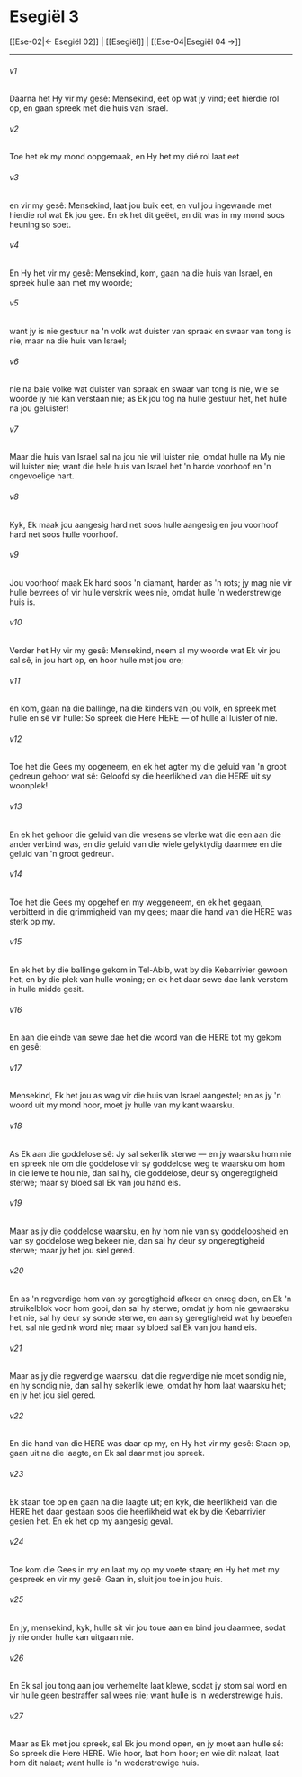 # Esegiël 3

[[Ese-02|← Esegiël 02]] | [[Esegiël]] | [[Ese-04|Esegiël 04 →]]
***

###### v1
Daarna het Hy vir my gesê: Mensekind, eet op wat jy vind; eet hierdie rol op, en gaan spreek met die huis van Israel. 
###### v2
Toe het ek my mond oopgemaak, en Hy het my dié rol laat eet 
###### v3
en vir my gesê: Mensekind, laat jou buik eet, en vul jou ingewande met hierdie rol wat Ek jou gee. En ek het dit geëet, en dit was in my mond soos heuning so soet. 
###### v4
En Hy het vir my gesê: Mensekind, kom, gaan na die huis van Israel, en spreek hulle aan met my woorde; 
###### v5
want jy is nie gestuur na 'n volk wat duister van spraak en swaar van tong is nie, maar na die huis van Israel; 
###### v6
nie na baie volke wat duister van spraak en swaar van tong is nie, wie se woorde jy nie kan verstaan nie; as Ek jou tog na hulle gestuur het, het húlle na jou geluister! 
###### v7
Maar die huis van Israel sal na jou nie wil luister nie, omdat hulle na My nie wil luister nie; want die hele huis van Israel het 'n harde voorhoof en 'n ongevoelige hart. 
###### v8
Kyk, Ek maak jou aangesig hard net soos hulle aangesig en jou voorhoof hard net soos hulle voorhoof. 
###### v9
Jou voorhoof maak Ek hard soos 'n diamant, harder as 'n rots; jy mag nie vir hulle bevrees of vir hulle verskrik wees nie, omdat hulle 'n wederstrewige huis is. 
###### v10
Verder het Hy vir my gesê: Mensekind, neem al my woorde wat Ek vir jou sal sê, in jou hart op, en hoor hulle met jou ore; 
###### v11
en kom, gaan na die ballinge, na die kinders van jou volk, en spreek met hulle en sê vir hulle: So spreek die Here HERE — of hulle al luister of nie. 
###### v12
Toe het die Gees my opgeneem, en ek het agter my die geluid van 'n groot gedreun gehoor wat sê: Geloofd sy die heerlikheid van die HERE uit sy woonplek! 
###### v13
En ek het gehoor die geluid van die wesens se vlerke wat die een aan die ander verbind was, en die geluid van die wiele gelyktydig daarmee en die geluid van 'n groot gedreun. 
###### v14
Toe het die Gees my opgehef en my weggeneem, en ek het gegaan, verbitterd in die grimmigheid van my gees; maar die hand van die HERE was sterk op my. 
###### v15
En ek het by die ballinge gekom in Tel-Abib, wat by die Kebarrivier gewoon het, en by die plek van hulle woning; en ek het daar sewe dae lank verstom in hulle midde gesit. 
###### v16
En aan die einde van sewe dae het die woord van die HERE tot my gekom en gesê: 
###### v17
Mensekind, Ek het jou as wag vir die huis van Israel aangestel; en as jy 'n woord uit my mond hoor, moet jy hulle van my kant waarsku. 
###### v18
As Ek aan die goddelose sê: Jy sal sekerlik sterwe — en jy waarsku hom nie en spreek nie om die goddelose vir sy goddelose weg te waarsku om hom in die lewe te hou nie, dan sal hy, die goddelose, deur sy ongeregtigheid sterwe; maar sy bloed sal Ek van jou hand eis. 
###### v19
Maar as jy die goddelose waarsku, en hy hom nie van sy goddeloosheid en van sy goddelose weg bekeer nie, dan sal hy deur sy ongeregtigheid sterwe; maar jy het jou siel gered. 
###### v20
En as 'n regverdige hom van sy geregtigheid afkeer en onreg doen, en Ek 'n struikelblok voor hom gooi, dan sal hy sterwe; omdat jy hom nie gewaarsku het nie, sal hy deur sy sonde sterwe, en aan sy geregtigheid wat hy beoefen het, sal nie gedink word nie; maar sy bloed sal Ek van jou hand eis. 
###### v21
Maar as jy die regverdige waarsku, dat die regverdige nie moet sondig nie, en hy sondig nie, dan sal hy sekerlik lewe, omdat hy hom laat waarsku het; en jy het jou siel gered. 
###### v22
En die hand van die HERE was daar op my, en Hy het vir my gesê: Staan op, gaan uit na die laagte, en Ek sal daar met jou spreek. 
###### v23
Ek staan toe op en gaan na die laagte uit; en kyk, die heerlikheid van die HERE het daar gestaan soos die heerlikheid wat ek by die Kebarrivier gesien het. En ek het op my aangesig geval. 
###### v24
Toe kom die Gees in my en laat my op my voete staan; en Hy het met my gespreek en vir my gesê: Gaan in, sluit jou toe in jou huis. 
###### v25
En jy, mensekind, kyk, hulle sit vir jou toue aan en bind jou daarmee, sodat jy nie onder hulle kan uitgaan nie. 
###### v26
En Ek sal jou tong aan jou verhemelte laat klewe, sodat jy stom sal word en vir hulle geen bestraffer sal wees nie; want hulle is 'n wederstrewige huis. 
###### v27
Maar as Ek met jou spreek, sal Ek jou mond open, en jy moet aan hulle sê: So spreek die Here HERE. Wie hoor, laat hom hoor; en wie dit nalaat, laat hom dit nalaat; want hulle is 'n wederstrewige huis. 

